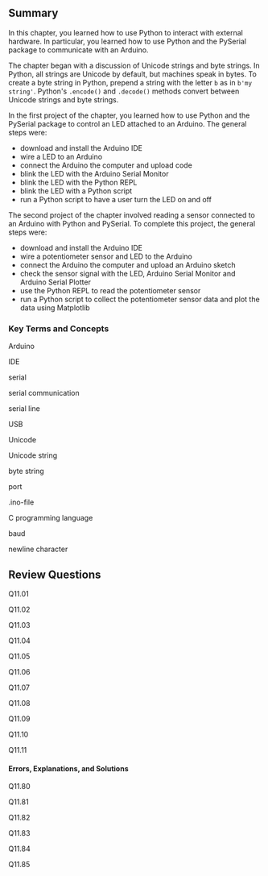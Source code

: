 
## Summary
In this chapter, you learned how to use Python to interact with external hardware. In particular, you learned how to use Python and the PySerial package to communicate with an Arduino. 

The chapter began with a discussion of Unicode strings and byte strings. In Python, all strings are Unicode by default, but machines speak in bytes. To create a byte string in Python, prepend a string with the letter ```b``` as in ```b'my string'```. Python's ```.encode()``` and ```.decode()``` methods convert between Unicode strings and byte strings.

In the first project of the chapter, you learned how to use Python and the PySerial package to control an LED attached to an Arduino. The general steps were:
 
 * download and install the Arduino IDE
 * wire a LED to an Arduino
 * connect the Arduino the computer and upload code
 * blink the LED with the Arduino Serial Monitor
 * blink the LED with the Python REPL
 * blink the LED with a Python script
 * run a Python script to have a user turn the LED on and off
 
The second project of the chapter involved reading a sensor connected to an Arduino with Python and PySerial. To complete this project, the general steps were:

 * download and install the Arduino IDE
 * wire a potentiometer sensor and LED to the Arduino
 * connect the Arduino the computer and upload an Arduino sketch
 * check the sensor signal with the LED, Arduino Serial Monitor and Arduino Serial Plotter
 * use the Python REPL to read the potentiometer sensor
 * run a Python script to collect the potentiometer sensor data and plot the data using Matplotlib
### Key Terms and Concepts
Arduino

IDE

serial

serial communication

serial line

USB

Unicode

Unicode string

byte string

port

.ino-file

C programming language

baud

newline character
## Review Questions
Q11.01

Q11.02

Q11.03

Q11.04

Q11.05

Q11.06

Q11.07

Q11.08

Q11.09

Q11.10

Q11.11


#### Errors, Explanations, and Solutions

Q11.80

Q11.81

Q11.82

Q11.83

Q11.84

Q11.85
 

